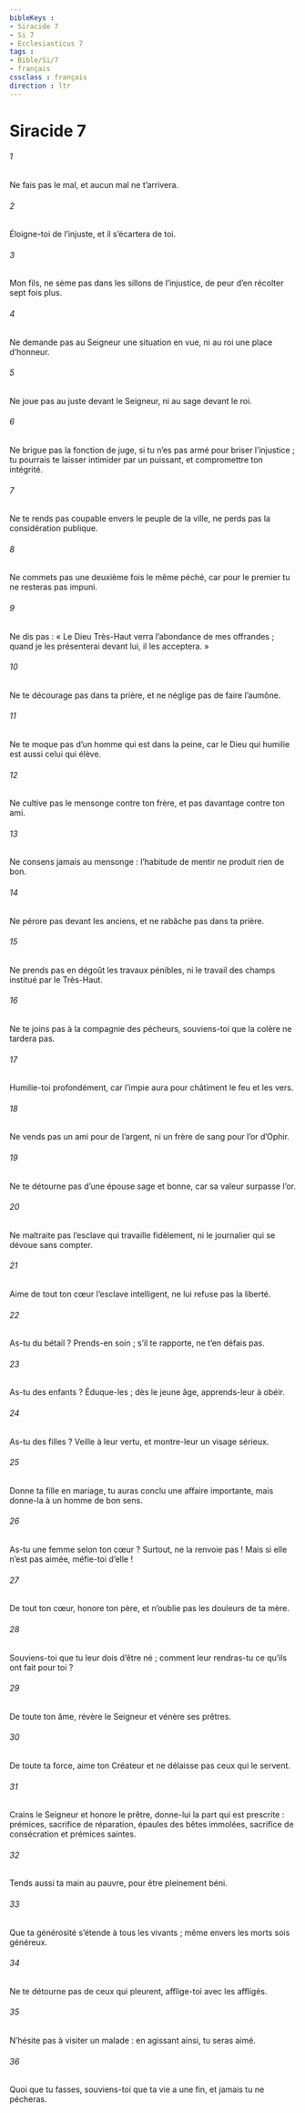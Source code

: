 ```yaml
---
bibleKeys : 
- Siracide 7
- Si 7
- Ecclesiasticus 7
tags : 
- Bible/Si/7
- français
cssclass : français
direction : ltr
---
```


# Siracide 7

###### 1
Ne fais pas le mal,
et aucun mal ne t’arrivera.
###### 2
Éloigne-toi de l’injuste,
et il s’écartera de toi.
###### 3
Mon fils, ne sème pas dans les sillons de l’injustice,
de peur d’en récolter sept fois plus.
###### 4
Ne demande pas au Seigneur une situation en vue,
ni au roi une place d’honneur.
###### 5
Ne joue pas au juste devant le Seigneur,
ni au sage devant le roi.
###### 6
Ne brigue pas la fonction de juge,
si tu n’es pas armé pour briser l’injustice ;
tu pourrais te laisser intimider par un puissant,
et compromettre ton intégrité.
###### 7
Ne te rends pas coupable envers le peuple de la ville,
ne perds pas la considération publique.
###### 8
Ne commets pas une deuxième fois le même péché,
car pour le premier tu ne resteras pas impuni.
###### 9
Ne dis pas :
« Le Dieu Très-Haut verra l’abondance de mes offrandes ;
quand je les présenterai devant lui, il les acceptera. »
###### 10
Ne te décourage pas dans ta prière,
et ne néglige pas de faire l’aumône.
###### 11
Ne te moque pas d’un homme qui est dans la peine,
car le Dieu qui humilie est aussi celui qui élève.
###### 12
Ne cultive pas le mensonge contre ton frère,
et pas davantage contre ton ami.
###### 13
Ne consens jamais au mensonge :
l’habitude de mentir ne produit rien de bon.
###### 14
Ne pérore pas devant les anciens,
et ne rabâche pas dans ta prière.
###### 15
Ne prends pas en dégoût les travaux pénibles,
ni le travail des champs institué par le Très-Haut.
###### 16
Ne te joins pas à la compagnie des pécheurs,
souviens-toi que la colère ne tardera pas.
###### 17
Humilie-toi profondément,
car l’impie aura pour châtiment le feu et les vers.
###### 18
Ne vends pas un ami pour de l’argent,
ni un frère de sang pour l’or d’Ophir.
###### 19
Ne te détourne pas d’une épouse sage et bonne,
car sa valeur surpasse l’or.
###### 20
Ne maltraite pas l’esclave qui travaille fidèlement,
ni le journalier qui se dévoue sans compter.
###### 21
Aime de tout ton cœur l’esclave intelligent,
ne lui refuse pas la liberté.
###### 22
As-tu du bétail ? Prends-en soin ;
s’il te rapporte, ne t’en défais pas.
###### 23
As-tu des enfants ? Éduque-les ;
dès le jeune âge, apprends-leur à obéir.
###### 24
As-tu des filles ? Veille à leur vertu,
et montre-leur un visage sérieux.
###### 25
Donne ta fille en mariage, tu auras conclu une affaire importante,
mais donne-la à un homme de bon sens.
###### 26
As-tu une femme selon ton cœur ? Surtout, ne la renvoie pas !
Mais si elle n’est pas aimée, méfie-toi d’elle !
###### 27
De tout ton cœur, honore ton père,
et n’oublie pas les douleurs de ta mère.
###### 28
Souviens-toi que tu leur dois d’être né ;
comment leur rendras-tu ce qu’ils ont fait pour toi ?
###### 29
De toute ton âme, révère le Seigneur
et vénère ses prêtres.
###### 30
De toute ta force, aime ton Créateur
et ne délaisse pas ceux qui le servent.
###### 31
Crains le Seigneur et honore le prêtre,
donne-lui la part qui est prescrite :
prémices, sacrifice de réparation, épaules des bêtes immolées,
sacrifice de consécration et prémices saintes.
###### 32
Tends aussi ta main au pauvre,
pour être pleinement béni.
###### 33
Que ta générosité s’étende à tous les vivants ;
même envers les morts sois généreux.
###### 34
Ne te détourne pas de ceux qui pleurent,
afflige-toi avec les affligés.
###### 35
N’hésite pas à visiter un malade :
en agissant ainsi, tu seras aimé.
###### 36
Quoi que tu fasses, souviens-toi que ta vie a une fin,
et jamais tu ne pécheras.

